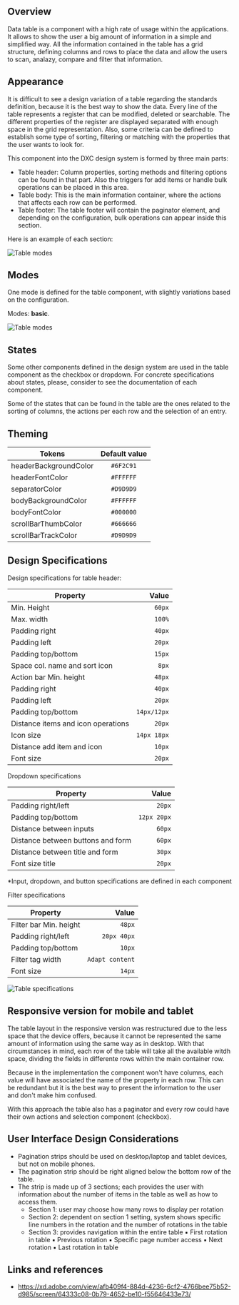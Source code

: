 ## Overview

Data table is a component with a high rate of usage within the applications. It allows to show the user a big amount of information in a simple and simplified way. All the information contained in the table has a grid structure, defining columns and rows to place the data and allow the users to scan, analazy, compare and filter that information.

## Appearance

It is difficult to see a design variation of a table regarding the standards definition, because it is the best way to show the data.
Every line of the table represents a register that can be modified, deleted or searchable. The different properties of the register are displayed separated with enough space in the grid representation.
Also, some criteria can be defined to establish some type of sorting, filtering or matching with the properties that the user wants to look for.

This component into the DXC design system is formed by three main parts:

- Table header: Column properties, sorting methods and filtering options can be found in that part. Also the triggers for add items or handle bulk operations can be placed in this area.
- Table body: This is the main information container, where the actions that affects each row can be performed.
- Table footer: The table footer will contain the paginator element, and depending on the configuration, bulk operations can appear inside this section.

Here is an example of each section:

![Table modes](images/table_appereance.png)

## Modes

One mode is defined for the table component, with slightly variations based on the configuration.

Modes: **basic**.

![Table modes](images/table_mode.png)

## States

Some other components defined in the design system are used in the table component as the checkbox or dropdown. For concrete specifications about states, please, consider to see the documentation of each component.

Some of the states that can be found in the table are the ones related to the sorting of columns, the actions per each row and the selection of an entry.

## Theming

| Tokens                | Default value |
| --------------------- | :-----------: |
| headerBackgroundColor |   `#6F2C91`   |
| headerFontColor       |   `#FFFFFF`   |
| separatorColor        |   `#D9D9D9`   |
| bodyBackgroundColor   |   `#FFFFFF`   |
| bodyFontColor         |   `#000000`   |
| scrollBarThumbColor   |   `#666666`   |
| scrollBarTrackColor   |   `#D9D9D9`   |

## Design Specifications

Design specifications for table header:

| Property                           |       Value |
| ---------------------------------- | ----------: |
| Min. Height                        |      `60px` |
| Max. width                         |      `100%` |
| Padding right                      |      `40px` |
| Padding left                       |      `20px` |
| Padding top/bottom                 |      `15px` |
| Space col. name and sort icon      |       `8px` |
| Action bar Min. height             |      `48px` |
| Padding right                      |      `40px` |
| Padding left                       |      `20px` |
| Padding top/bottom                 | `14px/12px` |
| Distance items and icon operations |      `20px` |
| Icon size                          | `14px 18px` |
| Distance add item and icon         |      `10px` |
| Font size                          |      `20px` |

Dropdown specifications

| Property                          |       Value |
| --------------------------------- | ----------: |
| Padding right/left                |      `20px` |
| Padding top/bottom                | `12px 20px` |
| Distance between inputs           |      `60px` |
| Distance between buttons and form |      `60px` |
| Distance between title and form   |      `30px` |
| Font size title                   |      `20px` |

\*Input, dropdown, and button specifications are defined in each component

Filter specifications

| Property               |           Value |
| ---------------------- | --------------: |
| Filter bar Min. height |          `48px` |
| Padding right/left     |     `20px 40px` |
| Padding top/bottom     |          `10px` |
| Filter tag width       | `Adapt content` |
| Font size              |          `14px` |

![Table specifications](images/table_specs.png)

## Responsive version for mobile and tablet

The table layout in the responsive version was restructured due to the less space that the device offers, because it cannot be represented the same amount of information using the same way as in desktop. With that circumstances in mind, each row of the table will take all the available witdh space, dividing the fields in differente rows within the main container row.

Because in the implementation the component won't have columns, each value will have associated the name of the property in each row. This can be redundant but it is the best way to present the information to the user and don't make him confused.

With this approach the table also has a paginator and every row could have their own actions and selection component (checkbox).

## User Interface Design Considerations

- Pagination strips should be used on desktop/laptop and tablet devices, but not on mobile phones.
- The pagination strip should be right aligned below the bottom row of the table.
- The strip is made up of 3 sections; each provides the user with information about the number of items in the table as well as how to access them.
  - Section 1: user may choose how many rows to display per rotation
  - Section 2: dependent on section 1 setting, system shows specific line numbers in the rotation and the number of rotations in the table
  - Section 3: provides navigation within the entire table
    ▪ First rotation in table
    ▪ Previous rotation
    ▪ Specific page number access
    ▪ Next rotation
    ▪ Last rotation in table

## Links and references

- https://xd.adobe.com/view/afb409f4-884d-4236-6cf2-4766bee75b52-d985/screen/64333c08-0b79-4652-be10-f55646433e73/
